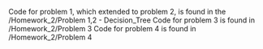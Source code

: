 Code for problem 1, which extended to problem 2, is found in the /Homework_2/Problem 1,2 - Decision_Tree
Code for problem 3 is found in /Homework_2/Problem 3
Code for problem 4 is found in /Homework_2/Problem 4
